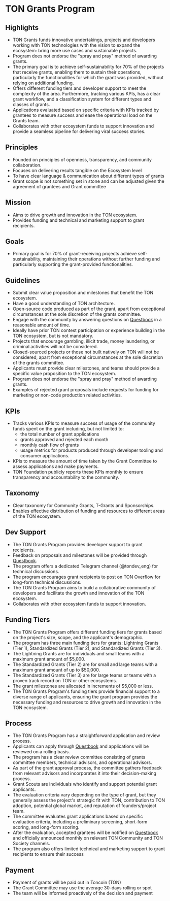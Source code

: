 # TON Grants Program



## **Highlights**



* TON Grants funds innovative undertakings, projects and developers working with TON technologies with the vision to expand the ecosystem: bring more use cases and sustainable projects.
* Program does not endorse the "spray and pray" method of awarding grants.
* The primary goal is to achieve self-sustainability for 70% of the projects that receive grants, enabling them to sustain their operations, particularly the functionalities for which the grant was provided, without relying on additional funding.
* Offers different funding tiers and developer support to meet the complexity of the area. Furthermore, tracking various KPIs, has a clear grant workflow, and a classification system for different types and classes of grants.
* Applications evaluated based on specific criteria with KPIs tracked by grantees to measure success and ease the operational load on the Grants team.
* Collaborates with other ecosystem funds to support innovation and provide a seamless pipeline for delivering viral success stories.


## **Principles**



* Founded on principles of openness, transparency, and community collaboration.
* Focuses on delivering results tangible on the Ecosystem level
* To have clear language & communication about different types of grants
* Grant scope is not something set in stone and can be adjusted given the agreement of grantees and Grant committee


## **Mission**



* Aims to drive growth and innovation in the TON ecosystem.
* Provides funding and technical and marketing support to grant recipients.


## **Goals**



* Primary goal is for 70% of grant-receiving projects achieve self-sustainability, maintaining their operations without further funding and particularly supporting the grant-provided functionalities.


## **Guidelines**



* Submit clear value proposition and milestones that benefit the TON ecosystem.
* Have a good understanding of TON architecture.
* Open-source code produced as part of the grant, apart from exceptional circumstances at the sole discretion of the grants committee.
* Engage with the community by answering questions on [Questbook](https://questbook.app/) in a reasonable amount of time.
* Ideally have prior TON contest participation or experience building in the TON ecosystem, but is not mandatory.
* Projects that encourage gambling, illicit trade, money laundering, or criminal activities will not be considered.
* Closed-sourced projects or those not built natively on TON will not be considered, apart from exceptional circumstances at the sole discretion of the grants committee.
* Applicants must provide clear milestones, and teams should provide a specific value proposition to the TON ecosystem.
* Program does not endorse the "spray and pray" method of awarding grants.
* Examples of rejected grant proposals include requests for funding for marketing or non-code production related activities.


## **KPIs**



* Tracks various KPIs to measure success of usage of the community funds spent on the grant including, but not limited to:
    *  the total number of grant applications
    * grants approved and rejected each month
    * monthly cash flow of grants
    * usage metrics for products produced through developer tooling and consumer applications.
* KPIs to measure the amount of time taken by the Grant Committee to assess applications and make payments.
* TON Foundation publicly reports these KPIs monthly to ensure transparency and accountability to the community.


## **Taxonomy**



* Clear taxonomy for Community Grants, T-Grants and Sponsorships.
* Enables effective distribution of funding and resources to different areas of the TON ecosystem.


## **Dev Support**



* The TON Grants Program provides developer support to grant recipients.
* Feedback on proposals and milestones will be provided through [Questbook](https://questbook.app/).
* The program offers a dedicated Telegram channel (@tondev_eng) for technical discussions.
* The program encourages grant recipients to post on TON Overflow for long-form technical discussions.
* The TON Grants Program aims to build a collaborative community of developers and facilitate the growth and innovation of the TON ecosystem.
* Collaborates with other ecosystem funds to support innovation.


## **Funding Tiers**



* The TON Grants Program offers different funding tiers for grants based on the project's size, scope, and the applicant's demographic.
* The program has three main funding tiers for grants: Lightning Grants (Tier 1), Standardized Grants (Tier 2), and Standardized Grants (Tier 3).
* The Lightning Grants are for individuals and small teams with a maximum grant amount of $5,000.
* The Standardized Grants (Tier 2) are for small and large teams with a maximum grant amount of up to $50,000.
* The Standardized Grants (Tier 3) are for large teams or teams with a proven track record on TON or other ecosystems.
* The grant milestones are allocated in increments of $5,000 or less.
* The TON Grants Program's funding tiers provide financial support to a diverse range of applicants, ensuring the grant program provides the necessary funding and resources to drive growth and innovation in the TON ecosystem.


## **Process**



* The TON Grants Program has a straightforward application and review process.
* Applicants can apply through [Questbook](https://questbook.app/) and applications will be reviewed on a rolling basis.
* The program has a clear review committee consisting of grants committee members, technical advisors, and operational advisors.
* As part of the grant approval process, the committee gathers feedback from relevant advisors and incorporates it into their decision-making process.
* Grant Scouts are individuals who identify and support potential grant applicants.
* The evaluation criteria vary depending on the type of grant, but they generally assess the project's strategic fit with TON, contribution to TON adoption, potential global market, and reputation of founders/project team.
* The committee evaluates grant applications based on specific evaluation criteria, including a preliminary screening, short-form scoring, and long-form scoring.
* After the evaluation, accepted grantees will be notified on [Questbook](https://questbook.app/) and officially announced monthly on relevant TON Community and TON Society channels.
* The program also offers limited technical and marketing support to grant recipients to ensure their success

## **Payment**



* Payment of grants will be paid out in Toncoin (TON)
* The Grant Committee may use the average 30-days rolling or spot
* The team will be informed proactively of the decision and payment
